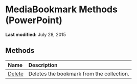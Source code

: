 
# MediaBookmark Methods (PowerPoint)

 **Last modified:** July 28, 2015


## Methods



|**Name**|**Description**|
|:-----|:-----|
| [Delete](d5077d2b-99de-6d02-2775-7f8788520982.md)|Deletes the bookmark from the collection. |
